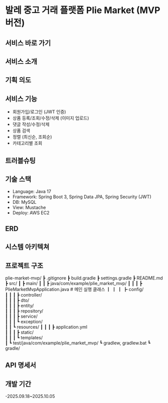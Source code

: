 # 발레 중고 거래 플랫폼 Plie Market (MVP 버전)
## 서비스 바로 가기
## 서비스 소개

## 기획 의도

## 서비스 기능
- 회원가입/로그인 (JWT 인증)
- 상품 등록/조회/수정/삭제 (이미지 업로드)
- 댓글 작성/수정/삭제
- 상품 검색
- 정렬 (최신순, 조회순)
- 카테고리별 조회

## 트러블슈팅

## 기술 스택
- Language: Java 17
- Framework: Spring Boot 3, Spring Data JPA, Spring Security (JWT)
- DB: MySQL
- View: Mustache
- Deploy: AWS EC2

## ERD

## 시스템 아키텍쳐

## 프로젝트 구조
plie-market-mvp/
┣ .gitignore
┣ build.gradle
┣ settings.gradle
┣ README.md
┣ src/
┃ ┣ main/
┃ ┃ ┣ java/com/example/plie_market_mvp/
┃ ┃ ┃ ┣ PlieMarketMvpApplication.java   # 메인 실행 클래스
┃ ┃ ┃ ┣ config/                      
┃ ┃ ┃ ┣ controller/               
┃ ┃ ┃ ┣ dto/                           
┃ ┃ ┃ ┣ entity/                      
┃ ┃ ┃ ┣ repository/                  
┃ ┃ ┃ ┣ service/                    
┃ ┃ ┃ ┗ exception/                 
┃ ┃ ┗ resources/
┃ ┃ ┃ ┣ application.yml              
┃ ┃ ┃ ┣ static/                      
┃ ┃ ┃ ┗ templates/            
┃ ┗ test/java/com/example/plie_market_mvp/ 
┗ gradlew, gradlew.bat
┗ gradle/

## API 명세서

## 개발 기간
-2025.09.18~2025.10.05





